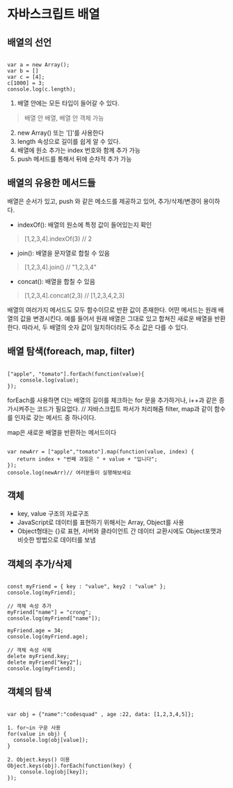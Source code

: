 자바스크립트 배열
====

배열의 선언 
----
<pre><code>
var a = new Array();
var b = []
var c = [4];
c[1000] = 3;
console.log(c.length);
</code></pre>
1. 배열 안에는 모든 타입이 들어갈 수 있다. 
> 배열 안 배열, 배열 안 객체 가능
2. new Array() 또는 '[]'를 사용한다
3. length 속성으로 길이를 쉽게 알 수 있다.
4. 배열에 원소 추가는 index 번호와 함께 추가 가능
5. push 메서드를 통해서 뒤에 순차적 추가 가능


배열의 유용한 메서드들
-----
배열은 순서가 있고, push 와 같은 메소드를 제공하고 있어, 추가/삭제/변경이 용이하다.
- indexOf(): 배열의 원소에 특정 값이 들어있는지 확인
> [1,2,3,4].indexOf(3) // 2
- join(): 배열을 문자열로 합칠 수 있음
> [1,2,3,4].join() // "1,2,3,4"
- concat(): 배열을 합칠 수 있음
> [1,2,3,4].concat(2,3) // [1,2,3,4,2,3]

배열의 여러가지 메서드도 모두 함수이므로 반환 값이 존재한다. 어떤 메서드는 원래 배열의 값을 변경시킨다. 예를 들어서 원래 배열은 그대로 있고 합쳐진 새로운 배열을 반환한다. 따라서, 두 배열의 숫자 값이 일치하더라도 주소 값은 다를 수 있다.


배열 탐색(foreach, map, filter)
-----
<pre><code>
["apple", "tomato"].forEach(function(value){
    console.log(value);
});
</code></pre>

forEach를 사용하면 더는 배열의 길이를 체크하는 for 문을 추가하거나, i++과 같은 증가시켜주는 코드가 필요없다. // 자바스크립트 파서가 처리해줌
filter, map과 같이 함수를 인자로 갖는 메서드 중 하나이다.

map은 새로운 배열을 반환하는 메서드이다
<pre><code>
var newArr = ["apple","tomato"].map(function(value, index) {
   return index + "번째 과일은 " + value + "입니다";
});
console.log(newArr)// 여러분들이 실행해보세요
</code></pre>


객체
----
* key, value 구조의 자료구조
* JavaScript로 데이터를 표현하기 위해서는 Array, Object를 사용
* Object형태는 {}로 표현, 서버와 클라이언트 간 데이터 교환시에도 Object포맷과 비슷한 방법으로 데이터를 보냄


객체의 추가/삭제
-----
<pre><code>
const myFriend = { key : "value", key2 : "value" };
console.log(myFriend);

// 객체 속성 추가
myFriend["name"] = "crong";
console.log(myFriend["name"]);

myFriend.age = 34;
console.log(myFriend.age);

// 객체 속성 삭제
delete myFriend.key;
delete myFriend["key2"];
console.log(myFriend);
</code></pre>


객체의 탐색
-----
<pre><code>
var obj = {"name":"codesquad" , age :22, data: [1,2,3,4,5]};
  
1. for~in 구문 사용
for(value in obj) {
  console.log(obj[value]);
}
  
2. Object.keys() 이용
Object.keys(obj).forEach(function(key) {
	console.log(obj[key]);
});
</code></pre>